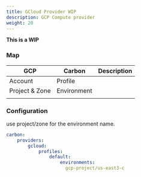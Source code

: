 ```yaml
---
title: GCloud Provider WIP
description: GCP Compute provider
weight: 20
---
```


**This is a WIP**

### Map

| GCP            | Carbon       | Description |
|----------------|--------------|-------------|
| Account        | Profile      |             |
| Project & Zone | Environment  |             |
|                |              |             |

### Configuration

use project/zone for the environment name.
```yaml
carbon:
    providers:
        gcloud:
            profiles:
                default:
                    environments:
                      gcp-project/us-east3-c
```